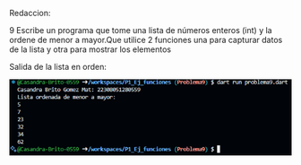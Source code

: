 Redaccion:

9 Escribe un programa que tome una lista de números enteros (int) y la ordene de menor a mayor.Que utilice 2 funciones una para capturar datos de la lista y otra para mostrar los elementos

Salida de la lista en orden:

![alt text](image-5.png)